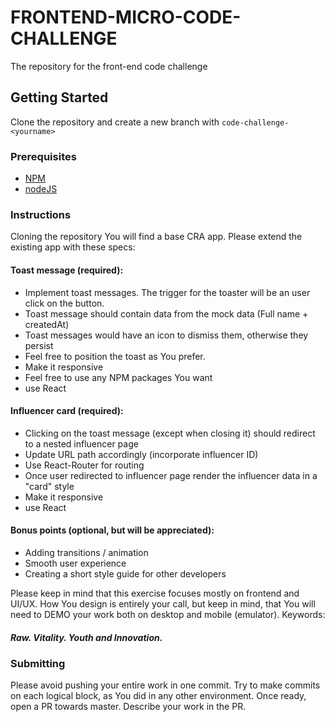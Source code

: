 # FRONTEND-MICRO-CODE-CHALLENGE

The repository for the front-end code challenge

## Getting Started

Clone the repository and create a new branch with `code-challenge-<yourname>`

### Prerequisites

* [NPM](https://www.npmjs.com/)
* [nodeJS](https://nodejs.org/en/)

### Instructions

Cloning the repository You will find a base CRA app. Please extend the existing app with these specs: 

#### Toast message (required):

- Implement toast messages. The trigger for the toaster will be an user click on the button.
- Toast message should contain data from the mock data (Full name + createdAt)
- Toast messages would have an icon to dismiss them, otherwise they persist
- Feel free to position the toast as You prefer.
- Make it responsive
- Feel free to use any NPM packages You want
- use React

#### Influencer card (required):

- Clicking on the toast message (except when closing it) should redirect to a nested influencer page
- Update URL path accordingly (incorporate influencer ID)
- Use React-Router for routing
- Once user redirected to influencer page render the influencer data in a "card" style
- Make it responsive
- use React

#### Bonus points (optional, but will be appreciated):

- Adding transitions / animation
- Smooth user experience
- Creating a short style guide for other developers

Please keep in mind that this exercise focuses mostly on frontend and UI/UX. How You design is entirely your call,
but keep in mind, that You will need to DEMO your work both on desktop and mobile (emulator). Keywords:

##### Raw. Vitality. Youth and Innovation.

### Submitting

Please avoid pushing your entire work in one commit. Try to make commits on each logical block, as You did in any
other environment. Once ready, open a PR towards master. Describe your work in the PR.